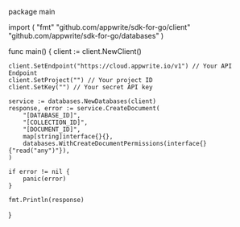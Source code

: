 package main

import (
    "fmt"
    "github.com/appwrite/sdk-for-go/client"
    "github.com/appwrite/sdk-for-go/databases"
)

func main() {
    client := client.NewClient()

    client.SetEndpoint("https://cloud.appwrite.io/v1") // Your API Endpoint
    client.SetProject("") // Your project ID
    client.SetKey("") // Your secret API key

    service := databases.NewDatabases(client)
    response, error := service.CreateDocument(
        "[DATABASE_ID]",
        "[COLLECTION_ID]",
        "[DOCUMENT_ID]",
        map[string]interface{}{},
        databases.WithCreateDocumentPermissions(interface{}{"read("any")"}),
    )

    if error != nil {
        panic(error)
    }

    fmt.Println(response)
}
